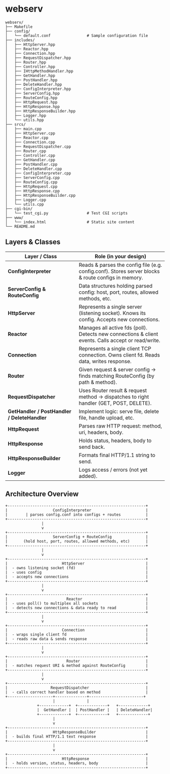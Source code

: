 # webserv

```
webserv/
├── Makefile
├── config/
│   └── default.conf                # Sample configuration file
├── includes/
│   ├── HttpServer.hpp
│   ├── Reactor.hpp
│   ├── Connection.hpp
│   ├── RequestDispatcher.hpp
│   ├── Router.hpp
│   ├── Controller.hpp
│   ├── IHttpMethodHandler.hpp
│   ├── GetHandler.hpp
│   ├── PostHandler.hpp
│   ├── DeleteHandler.hpp
│   ├── ConfigInterpreter.hpp
│   ├── ServerConfig.hpp
│   ├── RouteConfig.hpp
│   ├── HttpRequest.hpp
│   ├── HttpResponse.hpp
│   ├── HttpResponseBuilder.hpp
│   ├── Logger.hpp
│   └── utils.hpp
├── srcs/
│   ├── main.cpp
│   ├── HttpServer.cpp
│   ├── Reactor.cpp
│   ├── Connection.cpp
│   ├── RequestDispatcher.cpp
│   ├── Router.cpp
│   ├── Controller.cpp
│   ├── GetHandler.cpp
│   ├── PostHandler.cpp
│   ├── DeleteHandler.cpp
│   ├── ConfigInterpreter.cpp
│   ├── ServerConfig.cpp
│   ├── RouteConfig.cpp
│   ├── HttpRequest.cpp
│   ├── HttpResponse.cpp
│   ├── HttpResponseBuilder.cpp
│   ├── Logger.cpp
│   └── utils.cpp
├── cgi-bin/
│   └── test_cgi.py                 # Test CGI scripts
├── www/
│   └── index.html                  # Static site content
└── README.md
```

## Layers & Classes

| Layer / Class                                | Role (in your design)                                                                               |
| -------------------------------------------- | --------------------------------------------------------------------------------------------------- |
| **ConfigInterpreter**                        | Reads & parses the config file (e.g. config.conf). Stores server blocks & route configs in memory.  |
| **ServerConfig & RouteConfig**               | Data structures holding parsed config: host, port, routes, allowed methods, etc.                    |
| **HttpServer**                               | Represents a single server (listening socket). Knows its config. Accepts new connections.           |
| **Reactor**                                  | Manages all active fds (poll). Detects new connections & client events. Calls accept or read/write. |
| **Connection**                               | Represents a single client TCP connection. Owns client fd. Reads data, writes response.             |
| **Router**                                   | Given request & server config → finds matching RouteConfig (by path & method).                      |
| **RequestDispatcher**                        | Uses Router result & request method → dispatches to right handler (GET, POST, DELETE).              |
| **GetHandler / PostHandler / DeleteHandler** | Implement logic: serve file, delete file, handle upload, etc.                                       |
| **HttpRequest**                              | Parses raw HTTP request: method, uri, headers, body.                                                |
| **HttpResponse**                             | Holds status, headers, body to send back.                                                           |
| **HttpResponseBuilder**                      | Formats final HTTP/1.1 string to send.                                                              |
| **Logger**                                   | Logs access / errors (not yet added).                                                               |

## Architecture Overview

```
+-------------------------------------------------------------+
|                    ConfigInterpreter                        |
|        | parses config.conf into configs + routes           |
+-------------------------------------------------------------+
                |
                v
+-------------------------------------------------------------+
|                    ServerConfig + RouteConfig               |
|       (hold host, port, routes, allowed methods, etc)       |
+-------------------------------------------------------------+
                |
                v
+-------------------------------------------------------------+
|                        HttpServer                           |
|  - owns listening socket (fd)                               |
|  - uses config                                              |
|  - accepts new connections                                  |
+-------------------------------------------------------------+
                |
                v
+-------------------------------------------------------------+
|                          Reactor                            |
|  - uses poll() to multiplex all sockets                     |
|  - detects new connections & data ready to read             |
+-------------------------------------------------------------+
                |
                v
+-------------------------------------------------------------+
|                        Connection                           |
|  - wraps single client fd                                   |
|  - reads raw data & sends response                          |
+-------------------------------------------------------------+
                |
                v
+-------------------------------------------------------------+
|                          Router                             |
|  - matches request URI & method against RouteConfig         |
+-------------------------------------------------------------+
                |
                v
+-------------------------------------------------------------+
|                   RequestDispatcher                         |
|  - calls correct handler based on method                    |
+--------------------+--------------+------------------------+
                     |              |
              +-------------+  +-------------+   +-------------+
              |  GetHandler |  | PostHandler |   | DeleteHandler|
              +-------------+  +-------------+   +-------------+
                     |
                     v
+-------------------------------------------------------------+
|                    HttpResponseBuilder                      |
|  - builds final HTTP/1.1 text response                      |
+-------------------------------------------------------------+
                     |
                     v
+-------------------------------------------------------------+
|                        HttpResponse                         |
|  - holds version, status, headers, body                     |
+-------------------------------------------------------------+
```